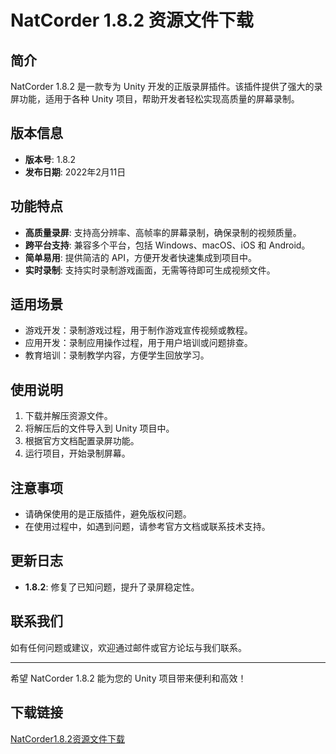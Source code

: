 # NatCorder 1.8.2 资源文件下载

## 简介
NatCorder 1.8.2 是一款专为 Unity 开发的正版录屏插件。该插件提供了强大的录屏功能，适用于各种 Unity 项目，帮助开发者轻松实现高质量的屏幕录制。

## 版本信息
- **版本号**: 1.8.2
- **发布日期**: 2022年2月11日

## 功能特点
- **高质量录屏**: 支持高分辨率、高帧率的屏幕录制，确保录制的视频质量。
- **跨平台支持**: 兼容多个平台，包括 Windows、macOS、iOS 和 Android。
- **简单易用**: 提供简洁的 API，方便开发者快速集成到项目中。
- **实时录制**: 支持实时录制游戏画面，无需等待即可生成视频文件。

## 适用场景
- 游戏开发：录制游戏过程，用于制作游戏宣传视频或教程。
- 应用开发：录制应用操作过程，用于用户培训或问题排查。
- 教育培训：录制教学内容，方便学生回放学习。

## 使用说明
1. 下载并解压资源文件。
2. 将解压后的文件导入到 Unity 项目中。
3. 根据官方文档配置录屏功能。
4. 运行项目，开始录制屏幕。

## 注意事项
- 请确保使用的是正版插件，避免版权问题。
- 在使用过程中，如遇到问题，请参考官方文档或联系技术支持。

## 更新日志
- **1.8.2**: 修复了已知问题，提升了录屏稳定性。

## 联系我们
如有任何问题或建议，欢迎通过邮件或官方论坛与我们联系。

---

希望 NatCorder 1.8.2 能为您的 Unity 项目带来便利和高效！

## 下载链接

[NatCorder1.8.2资源文件下载](https://pan.quark.cn/s/75694cd53e2d)